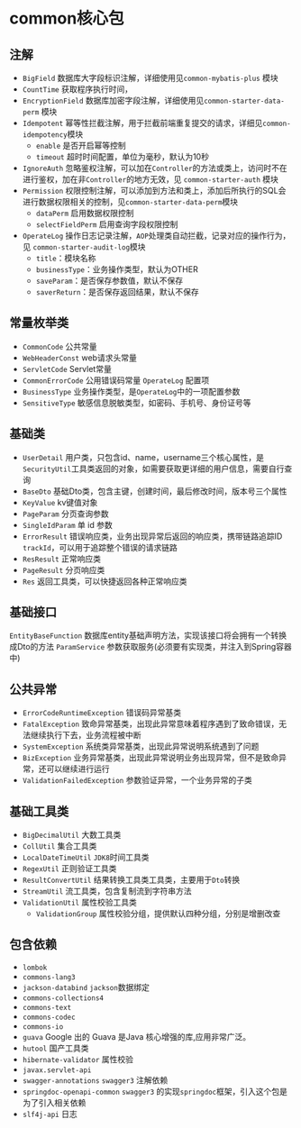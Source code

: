 # common核心包
## 注解

- `BigField` 数据库大字段标识注解，详细使用见`common-mybatis-plus` 模块
- `CountTime` 获取程序执行时间，
- `EncryptionField` 数据库加密字段注解，详细使用见`common-starter-data-perm` 模块
- `Idempotent` 幂等性拦截注解，用于拦截前端重复提交的请求，详细见`common-idempotency`模块 
   - `enable` 是否开启幂等控制
   - `timeout` 超时时间配置，单位为毫秒，默认为10秒
- `IgnoreAuth` 忽略鉴权注解，可以加在`Controller`的方法或类上，访问时不在进行鉴权，加在非`Controller`的地方无效，见 `common-starter-auth` 模块
- `Permission` 权限控制注解，可以添加到方法和类上，添加后所执行的SQL会进行数据权限相关的控制，见`common-starter-data-perm`模块 
   - `dataPerm` 启用数据权限控制
   - `selectFieldPerm` 启用查询字段权限控制
- `OperateLog` 操作日志记录注解，`AOP`处理类自动拦截，记录对应的操作行为，见 `common-starter-audit-log`模块 
   - `title`：模块名称
   - `businessType`：业务操作类型，默认为OTHER
   - `saveParam`：是否保存参数值，默认不保存
   - `saverReturn`：是否保存返回结果，默认不保存
## 常量枚举类

- `CommonCode` 公共常量
- `WebHeaderConst` web请求头常量
- `ServletCode` Servlet常量
- `CommonErrorCode` 公用错误码常量 `OperateLog` 配置项
- `BusinessType` 业务操作类型，是`OperateLog`中的一项配置参数
- `SensitiveType` 敏感信息脱敏类型，如密码、手机号、身份证号等
## 基础类

- `UserDetail` 用户类，只包含id、name，username三个核心属性，是`SecurityUtil`工具类返回的对象，如需要获取更详细的用户信息，需要自行查询
- `BaseDto` 基础Dto类，包含主键，创建时间，最后修改时间，版本号三个属性
- `KeyValue` kv键值对象
- `PageParam` 分页查询参数
- `SingleIdParam` 单 id 参数
- `ErrorResult` 错误响应类，业务出现异常后返回的响应类，携带链路追踪ID `trackId`，可以用于追踪整个错误的请求链路
- `ResResult` 正常响应类
- `PageResult` 分页响应类
- `Res` 返回工具类，可以快捷返回各种正常响应类
## 基础接口

`EntityBaseFunction` 数据库entity基础声明方法，实现该接口将会拥有一个转换成Dto的方法
`ParamService` 参数获取服务(必须要有实现类，并注入到Spring容器中)
## 公共异常

- `ErrorCodeRuntimeException` 错误码异常基类
- `FatalException` 致命异常基类，出现此异常意味着程序遇到了致命错误，无法继续执行下去，业务流程被中断
- `SystemException` 系统类异常基类，出现此异常说明系统遇到了问题
- `BizException` 业务异常基类，出现此异常说明业务出现异常，但不是致命异常，还可以继续进行运行
- `ValidationFailedException` 参数验证异常，一个业务异常的子类
## 基础工具类

- `BigDecimalUtil` 大数工具类
- `CollUtil` 集合工具类
- `LocalDateTimeUtil` `JDK8`时间工具类
- `RegexUtil` 正则验证工具类
- `ResultConvertUtil` 结果转换工具类工具类，主要用于`Dto`转换
- `StreamUtil` 流工具类，包含复制流到字符串方法
- `ValidationUtil` 属性校验工具类 
   - `ValidationGroup` 属性校验分组，提供默认四种分组，分别是增删改查
## 包含依赖

- `lombok`
- `commons-lang3`
- `jackson-databind` `jackson`数据绑定
- `commons-collections4`
- `commons-text`
- `commons-codec`
- `commons-io`
- `guava` Google 出的 Guava 是Java 核心增强的库,应用非常广泛。
- `hutool` 国产工具类
- `hibernate-validator` 属性校验
- `javax.servlet-api`
- `swagger-annotations` `swagger3` 注解依赖
- `springdoc-openapi-common` `swagger3` 的实现`springdoc`框架，引入这个包是为了引入相关依赖
- `slf4j-api` 日志
